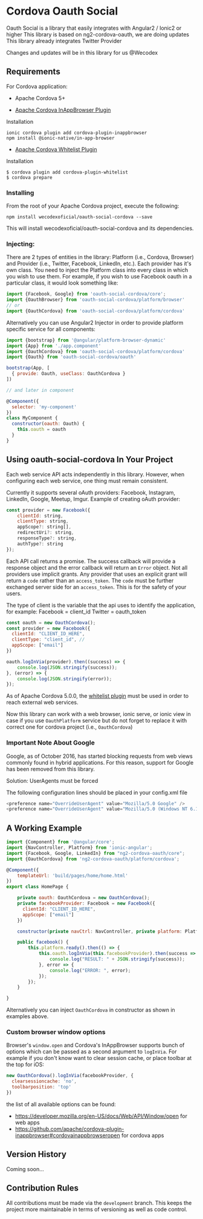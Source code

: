 
# Cordova Oauth Social

Oauth Social is a library that easily integrates with Angular2 / Ionic2 or higher
This library is based on ng2-cordova-oauth, we are doing updates
This library already integrates Twitter Provider

Changes and updates will be in this library for us @Wecodex



## Requirements

For Cordova application:
* Apache Cordova 5+


* [Apache Cordova InAppBrowser Plugin](https://ionicframework.com/docs/native/in-app-browser)

Installation
```
ionic cordova plugin add cordova-plugin-inappbrowser
npm install @ionic-native/in-app-browser
```



* [Apache Cordova Whitelist Plugin](https://github.com/apache/cordova-plugin-whitelist)

Installation
```
$ cordova plugin add cordova-plugin-whitelist
$ cordova prepare
```





### Installing

From the root of your Apache Cordova project, execute the following:

```
npm install wecodexoficial/oauth-social-cordova --save
```

This will install wecodexoficial/oauth-social-cordova and its dependencies.

### Injecting:

There are 2 types of entities in the library: Platform (i.e., Cordova, Browser) and Provider (i.e., Twitter, Facebook, LinkedIn, etc.). Each provider has it's own class.
You need to inject the Platform class into every class in which you wish to use them. For example, if you wish to use Facebook oauth in a particular class, it would look something like:

```javascript
import {Facebook, Google} from 'oauth-social-cordova/core';
import {OauthBrowser} from 'oauth-social-cordova/platform/browser'
// or
import {OauthCordova} from 'oauth-social-cordova/platform/cordova'
```

Alternatively you can use Angular2 Injector in order to provide platform specific service for all components:
```js
import {bootstrap} from '@angular/platform-browser-dynamic'
import {App} from './app.component'
import {OauthCordova} from 'oauth-social-cordova/platform/cordova'
import {Oauth} from 'oauth-social-cordova/oauth'

bootstrap(App, [
  { provide: Oauth, useClass: OauthCordova }
])

// and later in component

@Component({
  selector: 'my-component'
})
class MyComponent {
  constructor(oauth: Oauth) {
    this.oauth = oauth
  }
}
```


## Using oauth-social-cordova In Your Project

Each web service API acts independently in this library.  However, when configuring each web service, one thing must remain consistent.

Currently it supports several oAuth providers: Facebook, Instagram, LinkedIn, Google, Meetup, Imgur. Example of creating oAuth provider:

```js
const provider = new Facebook({
    clientId: string,
    clientType: string,
    appScope?: string[],
    redirectUri?: string,
    responseType?: string,
    authType?: string
});
```

Each API call returns a promise.  The success callback will provide a response object and the error callback will return an `Error` object.  Not all providers use implicit grants.  Any provider that uses an explicit grant will return a `code` rather than an `access_token`.  The `code` must be
further exchanged server side for an `access_token`.  This is for the safety of your users.


The type of client is the variable that the api uses to identify the application, for example:
Facebook = client_id
Twitter = oauth_token

```js
const oauth = new OauthCordova();
const provider = new Facebook({
  clientId: "CLIENT_ID_HERE",
  clientType: "client_id", //
  appScope: ["email"]
})

oauth.logInVia(provider).then((success) => {
    console.log(JSON.stringify(success));
}, (error) => {
    console.log(JSON.stringify(error));
});
```

As of Apache Cordova 5.0.0, the [whitelist plugin](https://blog.nraboy.com/2015/05/whitelist-external-resources-for-use-in-ionic-framework/) must be used in order to reach external web services.

Now this library can work with a web browser, ionic serve, or ionic view in case if you use `OauthPlatform` service but do not forget to replace it with correct one for cordova project (i.e., `OauthCordova`)

### Important Note About Google

Google, as of October 2016, has started blocking requests from web views commonly found in hybrid applications. For this reason, support for Google has been removed from this library.

Solution:
UserAgents must be forced

The following configuration lines should be placed in your config.xml file

```js
<preference name="OverrideUserAgent" value="Mozilla/5.0 Google" />
<preference name="OverrideUserAgent" value="Mozilla/5.0 (Windows NT 6.1) AppleWebKit/537.36 (KHTML, like Gecko) Chrome/41.0.2228.0 Safari/537.36" />
```


## A Working Example

```javascript
import {Component} from '@angular/core';
import {NavController, Platform} from 'ionic-angular';
import {Facebook, Google, LinkedIn} from "ng2-cordova-oauth/core";
import {OauthCordova} from 'ng2-cordova-oauth/platform/cordova';

@Component({
    templateUrl: 'build/pages/home/home.html'
})
export class HomePage {

    private oauth: OauthCordova = new OauthCordova();
    private facebookProvider: Facebook = new Facebook({
      clientId: "CLIENT_ID_HERE",
      appScope: ["email"]
    })

    constructor(private navCtrl: NavController, private platform: Platform) { }

    public facebook() {
        this.platform.ready().then(() => {
            this.oauth.logInVia(this.facebookProvider).then(success => {
                console.log("RESULT: " + JSON.stringify(success));
            }, error => {
                console.log("ERROR: ", error);
            });
        });
    }

}
```
Alternatively you can inject `OauthCordova` in constructor as shown in examples above.

### Custom browser window options

Browser's `window.open` and Cordova's InAppBrowser supports bunch of options which can be passed as a second argument to `logInVia`. For example if you don't know want to clear session cache, or place toolbar at the top for iOS:
```js
new OauthCordova().logInVia(facebookProvider, {
  clearsessioncache: 'no',
  toolbarposition: 'top'
})
```

the list of all available options can be found:
* https://developer.mozilla.org/en-US/docs/Web/API/Window/open for web apps
* https://github.com/apache/cordova-plugin-inappbrowser#cordovainappbrowseropen for cordova apps


## Version History

Coming soon...


## Contribution Rules

All contributions must be made via the `development` branch.  This keeps the project more maintainable in terms of versioning as well as code control.

